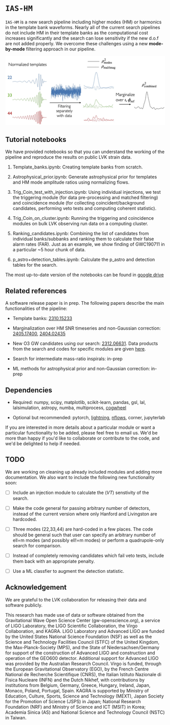 # `IAS-HM`

`IAS-HM` is a new search pipeline including higher modes (HM) or harmonics in the template bank waveforms. Nearly all of the current search pipelines do not include HM in their template banks as the computational cost increases significantly and the search can lose sensitivity if the new d.o.f are not added properly. We overcome these challenges using a new **mode-by-mode** filtering approach in our pipeline.

![Instead of making templates with combination of harmonics, we matched-filter data with different harmonic templates separately](Pipeline/small_data/Mode_SNR_timeseries.jpg)

## Tutorial notebooks

We have provided notebooks so that you can understand the working of the pipeline and reproduce the results on public LVK strain data.

1. Template_banks.ipynb: Creating template banks from scratch.

2. Astrophysical_prior.ipynb: Generate astrophysical prior for templates and HM mode amplitude ratios using normalizing flows.

3. Trig_Coin_test_with_injection.ipynb: Using individual injections, we test the triggering module (for data pre-processing and matched filtering) and coincidence module (for collecting coincident/background candidates, performing veto tests and computing coherent statistic).

4. Trig_Coin_on_cluster.ipynb: Running the triggering and coincidence modules on bulk LVK observing run data on a computing cluster.

5. Ranking_candidates.ipynb: Combining the list of candidates from individual banks/subbanks and ranking them to calculate their false alarm rates (FAR). Just as an example, we show finding of GWC190711 in a particular ~5 hour chunk of data.

6. p_astro+detection_tables.ipynb: Calculate the p_astro and detection tables for the search.

The most up-to-date version of the notebooks can be found in [google drive](https://drive.google.com/drive/folders/15avuKxY40aX9Ru_6xkacM1ZdaGL7OgQm?usp=sharing)

## Related references

A software release paper is in prep. The following papers describe the main functionalities of the pipeline:

* Template banks: [2310.15233](https://arxiv.org/abs/2310.15233)

* Marginalization over HM SNR timeseries and non-Gaussian correction: [2405.17400](https://arxiv.org/abs/2405.17400), [2404.02435](https://arxiv.org/abs/2404.02435)

* New O3 GW candidates using our search: [2312.06631](https://arxiv.org/abs/2312.06631). Data products from the search and codes for specific modules are given [here](https://github.com/JayWadekar/GW_higher_harmonics_search).

* Search for intermediate mass-ratio inspirals: in-prep

* ML methods for astrophysical prior and non-Gaussian correction: in-prep

## Dependencies

* Required: numpy, scipy, matplotlib, scikit-learn, pandas, gsl, lal, lalsimulation,
  astropy, numba, multiprocess, [cogwheel](https://github.com/jroulet/cogwheel)

* Optional but recommended: pytorch, [lightning](https://lightning.ai/docs/pytorch/stable/starter/installation.html), [nflows](https://pypi.org/project/nflows/), corner, jupyterlab

If you are interested in more details about a particular module or want a particular functionality to be added, please feel free to email us. We'd be more than happy if you'd like to collaborate or contribute to the code, and we'd be delighted to help if needed.

## TODO

We are working on cleaning up already included modules and adding more documentation.
We also want to include the following new functionality soon:

- [ ] Include an injection module to calculate the (*VT*) senstivity of the search.

- [ ] Make the code general for passing arbitrary number of detectors, instead of the current version where only Hanford and Livingston are hardcoded.

- [ ] Three modes (22,33,44) are hard-coded in a few places. The code should be general such that user can specify an arbitrary number of ell=m modes (and possibly ell!=m modes) or perform a quadrupole-only search for comparison.

- [ ] Instead of completely removing candidates which fail veto tests, include them back with an appropriate penalty.

- [ ] Use a ML classfier to augment the detection statistic.

## Acknowledgement

We are grateful to the LVK collaboration for releasing their data and software publicly.

This research has made use of data or software obtained from the Gravitational Wave Open Science Center (gw-openscience.org), a service of LIGO Laboratory, the LIGO Scientific Collaboration, the Virgo Collaboration, and KAGRA. LIGO Laboratory and Advanced LIGO are funded by the United States National Science Foundation (NSF) as well as the Science and Technology Facilities Council (STFC) of the United Kingdom, the Max-Planck-Society (MPS), and the State of Niedersachsen/Germany for support of the construction of Advanced LIGO and construction and operation of the GEO600 detector. Additional support for Advanced LIGO was provided by the Australian Research Council. Virgo is funded, through the European Gravitational Observatory (EGO), by the French Centre National de Recherche Scientifique (CNRS), the Italian Istituto Nazionale di Fisica Nucleare (INFN) and the Dutch Nikhef, with contributions by institutions from Belgium, Germany, Greece, Hungary, Ireland, Japan, Monaco, Poland, Portugal, Spain. KAGRA is supported by Ministry of Education, Culture, Sports, Science and Technology (MEXT), Japan Society for the Promotion of Science (JSPS) in Japan; National Research Foundation (NRF) and Ministry of Science and ICT (MSIT) in Korea; Academia Sinica (AS) and National Science and Technology Council (NSTC) in Taiwan.

